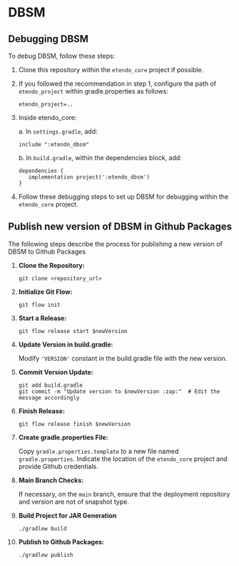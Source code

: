# DBSM

## Debugging DBSM

To debug DBSM, follow these steps:

1. Clone this repository within the `etendo_core` project if possible.

2. If you followed the recommendation in step 1, configure the path of `etendo_project` within gradle.properties as follows:

    ```
    etendo_project=..
    ```

3. Inside etendo_core:

   a. In `settings.gradle`, add:

      ```
      include ":etendo_dbsm"
      ```

   b. In `build.gradle`, within the dependencies block, add:

      ```
      dependencies {
         implementation project(':etendo_dbsm')
      }
      ```

4. Follow these debugging steps to set up DBSM for debugging within the `etendo_core` project.


## Publish new version of DBSM in Github Packages

The following steps describe the process for publishing a new version of DBSM to Github Packages

1. **Clone the Repository:**

   ```
   git clone <repository_url>
   ```

2. **Initialize Git Flow:**

   ```
   git flow init
   ```

3. **Start a Release:**

   ```
   git flow release start $newVersion
   ```

4. **Update Version in build.gradle:**

   Modify `'VERSION'` constant in the build.gradle file with the new version.

5. **Commit Version Update:**

    ```
    git add build.gradle
    git commit -m "Update version to $newVersion :zap:"  # Edit the message accordingly
    ```

6. **Finish Release:**

   ```
   git flow release finish $newVersion
   ```

7. **Create gradle.properties File:**

   Copy `gradle.properties.template` to a new file named `gradle.properties`. Indicate the location of the `etendo_core` project and provide Github credentials.

8. **Main Branch Checks:**

   If necessary, on the `main` branch, ensure that the deployment repository and version are not of snapshot type.

9.  **Build Project for JAR Generation**

    ```
    ./gradlew build
    ```

10. **Publish to Github Packages:**

    ```
    ./gradlew publish
    ```
